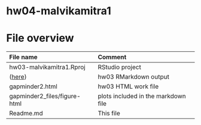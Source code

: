# hw04-malvikamitra1
# File overview

| File name | Comment |
|:---|:---|
| hw03-malvikamitra1.Rproj | RStudio project |
| ([here](https://github.com/STAT545-UBC-students/hw03-cbnicolau/blob/master/hw03_gapminder.Rmd)) | hw03 RMarkdown output |
| gapminder2.html | hw03 HTML work file |
| gapminder2_files/figure-html | plots included in the markdown file |
| Readme.md | This file |

